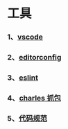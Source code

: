 # 工具

### 1、[vscode](/工具/vscode)

### 2、[editorconfig](/工具/editorconfig)

### 3、[eslint](/工具/eslint)

### 4、[charles 抓包](/工具/charles)

### 5、[代码规范](/工具/代码规范)

